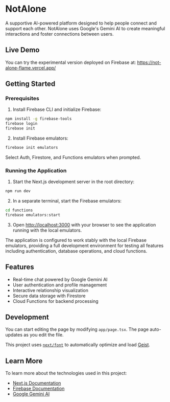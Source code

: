 # NotAlone

A supportive AI-powered platform designed to help people connect and support each other. NotAlone uses Google's Gemini AI to create meaningful interactions and foster connections between users.

## Live Demo

You can try the experimental version deployed on Firebase at: https://not-alone-flame.vercel.app/

## Getting Started

### Prerequisites

1. Install Firebase CLI and initialize Firebase:
```bash
npm install -g firebase-tools
firebase login
firebase init
```

2. Install Firebase emulators:
```bash
firebase init emulators
```
Select Auth, Firestore, and Functions emulators when prompted.

### Running the Application

1. Start the Next.js development server in the root directory:
```bash
npm run dev
```

2. In a separate terminal, start the Firebase emulators:
```bash
cd functions
firebase emulators:start
```

3. Open [http://localhost:3000](http://localhost:3000) with your browser to see the application running with the local emulators.

The application is configured to work stably with the local Firebase emulators, providing a full development environment for testing all features including authentication, database operations, and cloud functions.

## Features

- Real-time chat powered by Google Gemini AI
- User authentication and profile management
- Interactive relationship visualization
- Secure data storage with Firestore
- Cloud Functions for backend processing

## Development

You can start editing the page by modifying `app/page.tsx`. The page auto-updates as you edit the file.

This project uses [`next/font`](https://nextjs.org/docs/app/building-your-application/optimizing/fonts) to automatically optimize and load [Geist](https://vercel.com/font).

## Learn More

To learn more about the technologies used in this project:

- [Next.js Documentation](https://nextjs.org/docs)
- [Firebase Documentation](https://firebase.google.com/docs)
- [Google Gemini AI](https://deepmind.google/technologies/gemini/)
